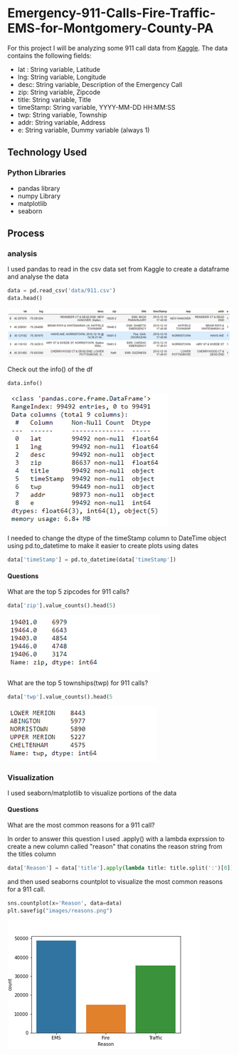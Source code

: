 # Emergency-911-Calls-Fire-Traffic-EMS-for-Montgomery-County-PA
For this project I will be analyzing some 911 call data from [Kaggle](https://www.kaggle.com/mchirico/montcoalert). The data 
contains the following fields:

* lat : String variable, Latitude
* lng: String variable, Longitude
* desc: String variable, Description of the Emergency Call
* zip: String variable, Zipcode
* title: String variable, Title
* timeStamp: String variable, YYYY-MM-DD HH:MM:SS
* twp: String variable, Township
* addr: String variable, Address
* e: String variable, Dummy variable (always 1)

## Technology Used 
### Python Libraries 
  * pandas library
  * numpy Library
  * matplotlib
  * seaborn

## Process 
### analysis

I used pandas to read in the csv data set from Kaggle to create a dataframe and analyse the data

```python
data = pd.read_csv('data/911.csv')
data.head()
```
![dataframe](images/dataframe.PNG)

Check out the info() of the df
```python
data.info()
```
![dataframe info](images/datainfo.PNG)

I needed to change the dtype of the timeStamp column to DateTime object using pd.to_datetime to make it easier to create plots using dates
```python
data['timeStamp'] = pd.to_datetime(data['timeStamp'])
```

#### Questions

What are the top 5 zipcodes for 911 calls?
```python
data['zip'].value_counts().head(5)
```
![top 5 zipcodes](images/zipcodes.PNG)

What are the top 5 townships(twp) for 911 calls?
```python
data['twp'].value_counts().head(5
```
![top 5 townships](images/twp.PNG)

### Visualization

I used seaborn/matplotlib to visualize portions of the data

#### Questions
What are the most common reasons for a 911 call?

In order to answer this question I used .apply() with a lambda exprssion to create a new column called "reason" that conatins the reason string from the titles column 

```python
data['Reason'] = data['title'].apply(lambda title: title.split(':')[0])
```

and then used  seaborns countplot to visualize the most common reasons for a 911 call.

```python
sns.countplot(x='Reason', data=data)
plt.savefig("images/reasons.png")
```
![Reasons for 911 call](images/reasons.png)





